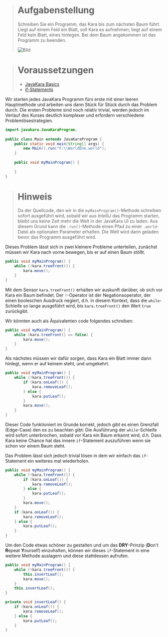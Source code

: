 > # Aufgabenstellung
>
> Schreiben Sie ein Programm, das Kara bis zum nächsten Baum führt.
> Liegt auf einem Feld ein Blatt, soll Kara es aufnehmen; liegt auf einem Feld kein Blatt,
> eines hinlegen. Bei dem Baum angekommen ist das Programm zu beenden.
>
> ![Bild](./img/KaraUndBlätter.png)

> # Voraussetzungen
>
> - [JavaKara Basics](../Einführung/Die%20JavaKara%20Umgebung.md)
> - [if-Statements](../Java/if-Statements.md)

Wir starten jedes JavaKara Programm fürs erste mit einer leeren Hauptmethode und arbeiten uns dann Stück für Stück durch das Problem durch. Die ersten Probleme sind noch relativ trivial, werden jedoch im Verlauf des Kurses deutlich komplexer und erfordern verschiedene Problemlösestrategien.

```Java
import javakara.JavaKaraProgram;  
  
public class Main extends JavaKaraProgram {  
    public static void main(String[] args) {  
        new Main().run("F:\\WorldOne.world");  
    }  
  
    public void myMainProgram() {  
          
    }  
}
```

> # Hinweis
>
> Da der Quellcode, den wir in die `myMainProgram()`-Methode schreiben sofort ausgeführt wird, 
> sobald wir aus *IntelliJ* das Programm starten, bleibt uns keine Zeit mehr die Welt in der JavaKara UI zu laden.
> Aus diesem Grund kann die `.run()`-Methode einen Pfad zu einer `.world`-Datei als optionalen Parameter erhalten.
> Die Welt wird dann geladen bevor das Programm ausgeführt wird.


Dieses Problem lässt sich in zwei kleinere Probleme unterteilen, zunächst müssen wir Kara nach vorne bewegen, bis er auf einen Baum stößt.

```Java
public void myMainProgram() {  
    while (!kara.treeFront()) {  
        kara.move();  
    }  
}
```

Mit dem Sensor `kara.treeFront()` erhalten wir auskunft darüber, ob sich vor Kara ein Baum befindet. Der `!`-Operator ist der Negationsoperator, der einen booleschen Ausdruck negiert, d.h. in diesem Kontext, dass die `while`-Schleife so lange ausgeführt wird, bis `kara.treeFront()` den Wert `true` zurückgibt.

Wir könnten auch als Äquivalenten code folgendes schreiben:

```Java
public void myMainProgram() {  
    while (kara.treeFront() == false) {  
        kara.move();  
    }  
}
```

Als nächstes müssen wir dafür sorgen, dass Kara ein Blatt immer dann hinlegt, wenn er auf keinem steht, und umgekehrt.

```Java
public void myMainProgram() {  
    while (!kara.treeFront()) {
        if (kara.onLeaf()) {
            kara.removeLeaf();
        } else {  
            kara.putLeaf();
        }  
        kara.move();
    }  
}
```

Dieser Code funktioniert im Grunde korrekt, jedoch gibt es einen Grenzfall (Edge-Case) den es zu beachten gibt: Die Ausführung der `while`-Schleife wird sofort unterbrochen, sobald vor Kara ein Baum erkannt wird, d.h. Dass Kara keine Chance hat das innere `if`-Statement auszuführen wenn sie schon vor einem Baum steht.

Das Problem lässt sich jedoch trivial lösen in dem wir einfach das `if`-Statement ein weiteres mal wiederholen.

```Java
public void myMainProgram() {  
    while (!kara.treeFront()) {  
        if (kara.onLeaf()) {  
            kara.removeLeaf();  
        } else {  
            kara.putLeaf();  
        }  
        kara.move();  
    }  
    if (kara.onLeaf()) {  
        kara.removeLeaf();  
    } else {  
        kara.putLeaf();  
    }  
}
```

Um den Code etwas schöner zu gestalten und um das **DRY**-Prinzip (**D**on't **R**epeat **Y**ourself) einzuhalten, können wir dieses `if`-Statement in eine weitere Methode auslagern und diese stattdessen aufrufen.

```Java
public void myMainProgram() {  
    while (!kara.treeFront()) {  
        this.invertLeaf();  
        kara.move();  
    }  
    this.invertLeaf();  
}  

private void invertLeaf() {  
    if (kara.onLeaf()) {  
        kara.removeLeaf();  
    } else {  
        kara.putLeaf();  
    }  
}
```
